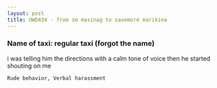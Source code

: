 ```yaml
---
layout: post
title: UWD434 - from sm masinag to savemore marikina
---
```


### Name of taxi: regular taxi (forgot the name)

i was telling him the directions with a calm tone of voice then he started shouting on me

```Rude behavior, Verbal harassment```
